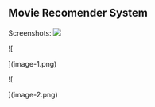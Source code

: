 ## Movie Recomender System

Screenshots:
![
](image.png)

![
	
](image-1.png)

![
	
](image-2.png)

